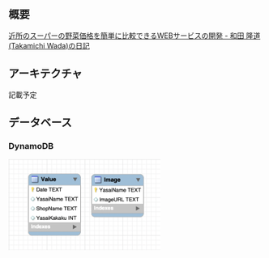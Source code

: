 ## 概要

[近所のスーパーの野菜価格を簡単に比較できるWEBサービスの開発 \- 和田 隆道 \(Takamichi Wada\)の日記](https://person.hatenablog.jp/entry/2020/09/30/000000)

## アーキテクチャ

記載予定

## データベース
### DynamoDB

<img src="https://github.com/wadayamada/yasaikakaku/blob/main/database.png" width="300">
